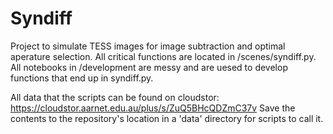 # Syndiff
Project to simulate TESS images for image subtraction and optimal aperature selection. All critical functions are located in /scenes/syndiff.py. All notebooks in /development are messy and are uesed to develop functions that end up in syndiff.py.  

All data that the scripts can be found on cloudstor:
https://cloudstor.aarnet.edu.au/plus/s/ZuQ5BHcQDZmC37v
Save the contents to the repository's location in a 'data' directory for scripts to call it.
